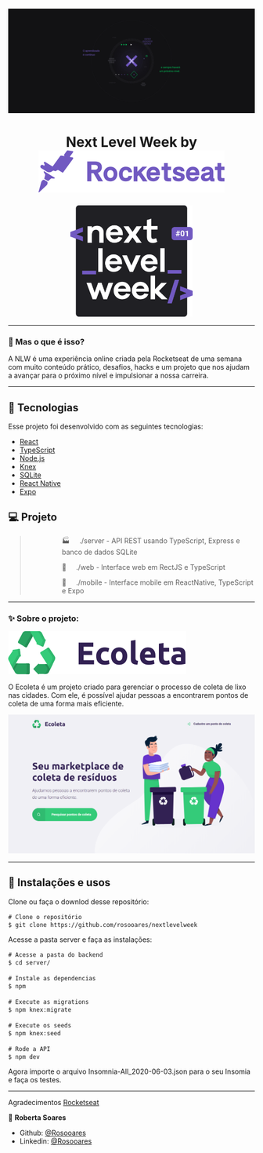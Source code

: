 ![](assets/nlw.jpg)

<h1 align="center">
    Next Level Week by <img src="assets/rocketseat.svg">
    </h1>
  
  <p align="center">
  <img width="250" src="assets/logo-nlw.svg">
</p>

_________

### 🤔 Mas o que é isso? 
A NLW é uma experiência online criada pela Rocketseat de uma semana com muito conteúdo prático, desafios, hacks e um projeto que nos ajudam a avançar para o próximo nível e impulsionar a nossa carreira.

_________

## 🚀 Tecnologias

Esse projeto foi desenvolvido com as seguintes tecnologias:

- [React](https://reactjs.org)
- [TypeScript](https://www.typescriptlang.org/)
- [Node.js](https://nodejs.org/en/)
- [Knex](http://knexjs.org/)
- [SQLite](https://www.sqlite.org/index.html)
- [React Native](https://facebook.github.io/react-native/)
- [Expo](https://expo.io/)

## 💻 Projeto

   ><p style="margin-left:5em">🏭  &nbsp;&nbsp;&nbsp;&nbsp;./server - API REST usando TypeScript, Express e banco de dados SQLite </p>
   ><p style="margin-left:5em">🔮  &nbsp;&nbsp;&nbsp;&nbsp;./web - Interface web em RectJS e TypeScript </p>
   ><p style="margin-left:5em">📱 &nbsp;&nbsp;&nbsp;&nbsp;./mobile - Interface mobile em ReactNative, TypeScript e Expo </p>

_________

### ✨ Sobre o projeto:
<img src="assets/logo.svg">

O Ecoleta é um projeto criado para gerenciar o processo de coleta de lixo nas cidades. Com ele, é possível ajudar pessoas a encontrarem pontos de coleta de uma forma mais eficiente.

<p align="center">
<img width="600" src="assets/1.png">
</p>

_________

## 🙅 Instalações e usos

Clone ou faça o downlod desse repositório:

```
# Clone o repositório
$ git clone https://github.com/rosooares/nextlevelweek
```

Acesse a pasta server e faça as instalações:

```
# Acesse a pasta do backend
$ cd server/

# Instale as dependencias
$ npm

# Execute as migrations
$ npm knex:migrate

# Execute os seeds
$ npm knex:seed

# Rode a API
$ npm dev
```
Agora importe o arquivo Insomnia-All_2020-06-03.json para o seu Insomia e faça os testes.
_________

Agradecimentos [Rocketseat](https://rocketseat.com.br/)

👤 **Roberta Soares**
* Github: [@Rosooares](https://github.com/rosooares)
* Linkedin: [@Rosooares](https://www.linkedin.com/in/robertassoares/)